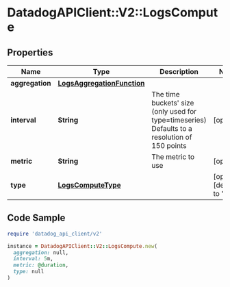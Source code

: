 # DatadogAPIClient::V2::LogsCompute

## Properties

| Name | Type | Description | Notes |
| ---- | ---- | ----------- | ----- |
| **aggregation** | [**LogsAggregationFunction**](LogsAggregationFunction.md) |  |  |
| **interval** | **String** | The time buckets&#39; size (only used for type&#x3D;timeseries) Defaults to a resolution of 150 points | [optional] |
| **metric** | **String** | The metric to use | [optional] |
| **type** | [**LogsComputeType**](LogsComputeType.md) |  | [optional][default to &#39;total&#39;] |

## Code Sample

```ruby
require 'datadog_api_client/v2'

instance = DatadogAPIClient::V2::LogsCompute.new(
  aggregation: null,
  interval: 5m,
  metric: @duration,
  type: null
)
```

